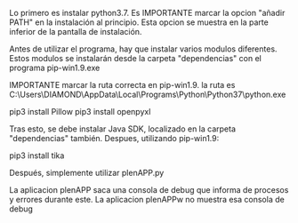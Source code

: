 Lo primero es instalar python3.7. Es IMPORTANTE marcar la opcion "añadir PATH" en la instalación al principio.
Esta opcion se muestra en la parte inferior de la pantalla de instalación.

Antes de utilizar el programa, hay que instalar varios modulos diferentes.
Estos modulos se instalarán desde la carpeta "dependencias" con el programa pip-win1.9.exe

IMPORTANTE marcar la ruta correcta en pip-win1.9. la ruta es
C:\Users\DIAMOND\AppData\Local\Programs\Python\Python37\python.exe

pip3 install Pillow
pip3 install openpyxl

Tras esto, se debe instalar Java SDK, localizado en la carpeta "dependencias" también. Despues, utilizando pip-win1.9:

pip3 install tika

Después, simplemente utilizar plenAPP.py

La aplicacion plenAPP saca una consola de debug que informa de procesos y errores durante este.
La aplicacion plenAPPw no muestra esa consola de debug
